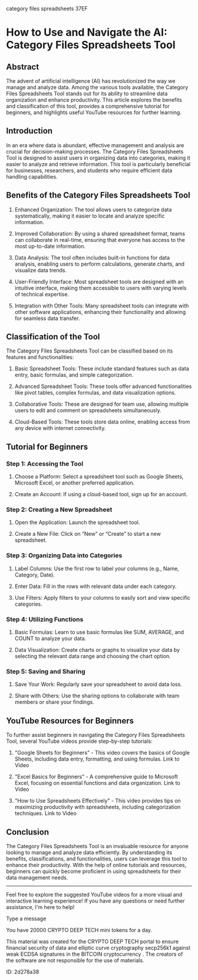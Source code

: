 category files spreadsheets 37EF
# How to Use and Navigate the AI: Category Files Spreadsheets Tool



## Abstract



The advent of artificial intelligence (AI) has revolutionized the way we manage and analyze data. Among the various tools available, the Category Files Spreadsheets Tool stands out for its ability to streamline data organization and enhance productivity. This article explores the benefits and classification of this tool, provides a comprehensive tutorial for beginners, and highlights useful YouTube resources for further learning.



## Introduction



In an era where data is abundant, effective management and analysis are crucial for decision-making processes. The Category Files Spreadsheets Tool is designed to assist users in organizing data into categories, making it easier to analyze and retrieve information. This tool is particularly beneficial for businesses, researchers, and students who require efficient data handling capabilities.



## Benefits of the Category Files Spreadsheets Tool



1. Enhanced Organization: The tool allows users to categorize data systematically, making it easier to locate and analyze specific information.



2. Improved Collaboration: By using a shared spreadsheet format, teams can collaborate in real-time, ensuring that everyone has access to the most up-to-date information.



3. Data Analysis: The tool often includes built-in functions for data analysis, enabling users to perform calculations, generate charts, and visualize data trends.



4. User-Friendly Interface: Most spreadsheet tools are designed with an intuitive interface, making them accessible to users with varying levels of technical expertise.



5. Integration with Other Tools: Many spreadsheet tools can integrate with other software applications, enhancing their functionality and allowing for seamless data transfer.



## Classification of the Tool



The Category Files Spreadsheets Tool can be classified based on its features and functionalities:



1. Basic Spreadsheet Tools: These include standard features such as data entry, basic formulas, and simple categorization.



2. Advanced Spreadsheet Tools: These tools offer advanced functionalities like pivot tables, complex formulas, and data visualization options.



3. Collaborative Tools: These are designed for team use, allowing multiple users to edit and comment on spreadsheets simultaneously.



4. Cloud-Based Tools: These tools store data online, enabling access from any device with internet connectivity.



## Tutorial for Beginners



### Step 1: Accessing the Tool



1. Choose a Platform: Select a spreadsheet tool such as Google Sheets, Microsoft Excel, or another preferred application.

2. Create an Account: If using a cloud-based tool, sign up for an account.



### Step 2: Creating a New Spreadsheet



1. Open the Application: Launch the spreadsheet tool.

2. Create a New File: Click on “New” or “Create” to start a new spreadsheet.



### Step 3: Organizing Data into Categories



1. Label Columns: Use the first row to label your columns (e.g., Name, Category, Date).

2. Enter Data: Fill in the rows with relevant data under each category.

3. Use Filters: Apply filters to your columns to easily sort and view specific categories.



### Step 4: Utilizing Functions



1. Basic Formulas: Learn to use basic formulas like SUM, AVERAGE, and COUNT to analyze your data.

2. Data Visualization: Create charts or graphs to visualize your data by selecting the relevant data range and choosing the chart option.



### Step 5: Saving and Sharing



1. Save Your Work: Regularly save your spreadsheet to avoid data loss.

2. Share with Others: Use the sharing options to collaborate with team members or share your findings.



## YouTube Resources for Beginners



To further assist beginners in navigating the Category Files Spreadsheets Tool, several YouTube videos provide step-by-step tutorials:



1. "Google Sheets for Beginners" - This video covers the basics of Google Sheets, including data entry, formatting, and using formulas. Link to Video



2. "Excel Basics for Beginners" - A comprehensive guide to Microsoft Excel, focusing on essential functions and data organization. Link to Video



3. "How to Use Spreadsheets Effectively" - This video provides tips on maximizing productivity with spreadsheets, including categorization techniques. Link to Video



## Conclusion



The Category Files Spreadsheets Tool is an invaluable resource for anyone looking to manage and analyze data efficiently. By understanding its benefits, classifications, and functionalities, users can leverage this tool to enhance their productivity. With the help of online tutorials and resources, beginners can quickly become proficient in using spreadsheets for their data management needs.



---



Feel free to explore the suggested YouTube videos for a more visual and interactive learning experience! If you have any questions or need further assistance, I'm here to help!



Type a message

You have 20000 CRYPTO DEEP TECH mini tokens for a day.


This material was created for the  CRYPTO DEEP TECH portal  to ensure financial security of data and elliptic curve cryptography  secp256k1 against weak ECDSA  signatures   in the  BITCOIN cryptocurrency . The creators of the software are not responsible for the use of materials.

 ID: 2d278a38

